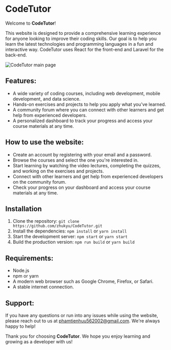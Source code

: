 # CodeTutor

Welcome to **CodeTutor**!

This website is designed to provide a comprehensive learning experience for anyone looking to improve their coding skills. Our goal is to help you learn the latest technologies and programming languages in a fun and interactive way. CodeTutor uses React for the front-end and Laravel for the back-end.

![CodeTutor main page](https://cdn.discordapp.com/attachments/329277003465228289/1064804381771431947/image.png)

## Features:
- A wide variety of coding courses, including web development, mobile development, and data science.
- Hands-on exercises and projects to help you apply what you've learned.
- A community forum where you can connect with other learners and get help from experienced developers.
- A personalized dashboard to track your progress and access your course materials at any time.

## How to use the website:
- Create an account by registering with your email and a password.
- Browse the courses and select the one you're interested in.
- Start learning by watching the video lectures, completing the quizzes, and working on the exercises and projects.
- Connect with other learners and get help from experienced developers on the community forum.
- Check your progress on your dashboard and access your course materials at any time.

## Installation
1. Clone the repository: `git clone https://github.com/zhukyu/CodeTutor.git`
2. Install the dependencies: `npm install` or `yarn install`
3. Start the development server: `npm start` or `yarn start`
4. Build the production version: `npm run build` or `yarn build`

## Requirements:
- Node.js
- npm or yarn
- A modern web browser such as Google Chrome, Firefox, or Safari.
- A stable internet connection.

## Support:
If you have any questions or run into any issues while using the website, please reach out to us at phamtienhuu562002@gmail.com. We're always happy to help!

Thank you for choosing **CodeTutor**. We hope you enjoy learning and growing as a developer with us!
